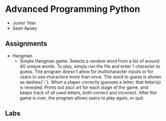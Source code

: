 # Advanced Programming Python
- Junior Year
- Sean Apsey

## Assignments
  - Hangman
    - Simple Hangman game. Selects a random word from a list of around 40 unique words. To play, simply run the file and enter 1 character to guess. The program doesn't allow for multicharacter inputs or for users to use characters more than once. The word to guess is shown as dashes('-'). When a player correctly guesses a letter, that letter(s) is revealed. Prints out ascii art for each stage of the game, and keeps track of all used letters, both correct and incorrect. After the game is over, the program allows users to play again, or quit. 

## Labs
